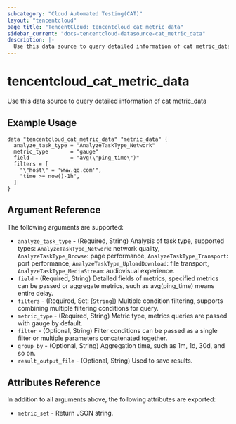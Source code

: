 ```yaml
---
subcategory: "Cloud Automated Testing(CAT)"
layout: "tencentcloud"
page_title: "TencentCloud: tencentcloud_cat_metric_data"
sidebar_current: "docs-tencentcloud-datasource-cat_metric_data"
description: |-
  Use this data source to query detailed information of cat metric_data
---
```


# tencentcloud_cat_metric_data

Use this data source to query detailed information of cat metric_data

## Example Usage

```hcl
data "tencentcloud_cat_metric_data" "metric_data" {
  analyze_task_type = "AnalyzeTaskType_Network"
  metric_type       = "gauge"
  field             = "avg(\"ping_time\")"
  filters = [
    "\"host\" = 'www.qq.com'",
    "time >= now()-1h",
  ]
}
```

## Argument Reference

The following arguments are supported:

* `analyze_task_type` - (Required, String) Analysis of task type, supported types: `AnalyzeTaskType_Network`: network quality, `AnalyzeTaskType_Browse`: page performance, `AnalyzeTaskType_Transport`: port performance, `AnalyzeTaskType_UploadDownload`: file transport, `AnalyzeTaskType_MediaStream`: audiovisual experience.
* `field` - (Required, String) Detailed fields of metrics, specified metrics can be passed or aggregate metrics, such as avg(ping_time) means entire delay.
* `filters` - (Required, Set: [`String`]) Multiple condition filtering, supports combining multiple filtering conditions for query.
* `metric_type` - (Required, String) Metric type, metrics queries are passed with gauge by default.
* `filter` - (Optional, String) Filter conditions can be passed as a single filter or multiple parameters concatenated together.
* `group_by` - (Optional, String) Aggregation time, such as 1m, 1d, 30d, and so on.
* `result_output_file` - (Optional, String) Used to save results.

## Attributes Reference

In addition to all arguments above, the following attributes are exported:

* `metric_set` - Return JSON string.



